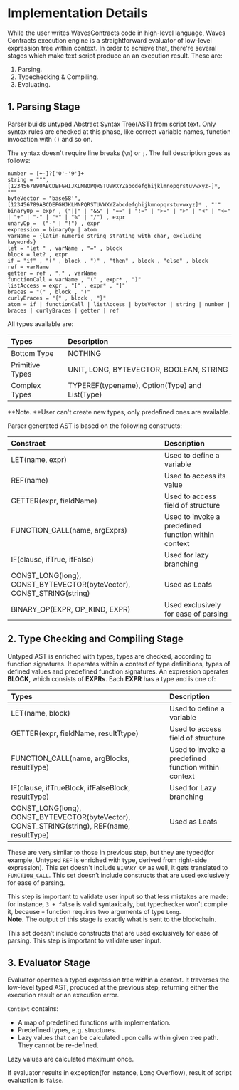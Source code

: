 # Implementation Details

While the user writes WavesContracts code in high-level language, Waves Contracts execution engine is a straightforward evaluator of low-level expression tree within context. In order to achieve that, there're several stages which make text script produce an an execution result. These are:

1. Parsing.
2. Typechecking & Compiling.
3. Evaluating.

## 1. Parsing Stage

Parser builds untyped Abstract Syntax Tree\(AST\) from script text. Only syntax rules are checked at this phase, like correct variable names, function invocation with `()` and so on.

The syntax doesn't require line breaks \(`\n`\) or `;`. The full description goes as follows:

```
number = [+-]?['0'-'9']+
string = """, [1234567890ABCDEFGHIJKLMNOPQRSTUVWXYZabcdefghijklmnopqrstuvwxyz-]*, """
byteVector = "base58'", [123456789ABCDEFGHJKLMNPQRSTUVWXYZabcdefghijkmnopqrstuvwxyz]* , "'"
binaryOp = expr , ("||" | "&&" | "==" | "!=" | ">=" | ">" | "<" | "<=" | "+" | "-" | "*" | "%" | "/") , expr 
unaryOp =  ("-" | "!") , expr 
expression = binaryOp | atom
varName = {latin-numeric string strating with char, excluding keywords}
let = "let " , varName , "=" , block
block = let? , expr
if = "if" , "(" , block , ")" , "then" , block , "else" , block
ref = varName
getter = ref , "." , varName
functionCall = varName , "(" , expr* , ")"
listAccess = expr , "[" , expr* , "]"
braces = "(" , block , ")"
curlyBraces = "{" , block , "}"
atom = if | functionCall | listAccess | byteVector | string | number | braces | curlyBraces | getter | ref
```

All types available are:

| Types | Description |
| :--- | :--- |
| Bottom Type | NOTHING |
| Primitive Types | UNIT, LONG, BYTEVECTOR, BOOLEAN, STRING |
| Complex Types | TYPEREF\(typename\), Option\(Type\) and List\(Type\) |

**Note. **User can't create new types, only predefined ones are available.

Parser generated AST is based on the following constructs:

| Constract | Description |
| :--- | :--- |
| LET\(name, expr\) | Used to define a variable |
| REF\(name\) | Used to access its value |
| GETTER\(expr, fieldName\) | Used to access field of structure |
| FUNCTION\_CALL\(name, argExprs\) | Used to invoke a predefined function within context |
| IF\(clause, ifTrue, ifFalse\) | Used for lazy branching |
| CONST\_LONG\(long\), CONST\_BYTEVECTOR\(byteVector\),      CONST\_STRING\(string\) | Used as Leafs |
| BINARY\_OP\(EXPR, OP\_KIND, EXPR\) | Used exclusively for ease of parsing |

## 2. Type Checking and Compiling Stage

Untyped AST is enriched with types, types are checked, according to function signatures. It operates within a context of type definitions, types of defined values and predefined function signatures. An expression operates **BLOCK**, which consists of **EXPRs**. Each **EXPR** has a type and is one of:

| Types | Description |
| :--- | :--- |
| LET\(name, block\) | Used to define a variable |
| GETTER\(expr, fieldName, resultTtype\) | Used to access field of structure |
| FUNCTION\_CALL\(name, argBlocks, resultType\) | Used to invoke a predefined function within context |
| IF\(clause, ifTrueBlock, ifFalseBlock, resultType\) | Used for Lazy branching |
| CONST\_LONG\(long\), CONST\_BYTEVECTOR\(byteVector\), CONST\_STRING\(string\), REF\(name, resultType\) | Used as Leafs |

These are very similar to those in previous step, but they are typed\(for example, Untyped `REF` is enriched with type, derived from right-side expression\). This set doesn't include `BINARY_OP` as well, it gets translated to `FUNCTION_CALL`. This set doesn’t include constructs that are used exclusively for ease of parsing.

This step is important to validate user input so that less mistakes are made: for instance, `3 + false` is valid syntaxically, but typechecker won't compile it, because `+`  function requires two arguments of type `Long`.  
**Note.** The output of this stage is exactly what is sent to the blockchain.

This set doesn’t include constructs that are used exclusively for ease of parsing. This step is important to validate user input.

## 3. Evaluator Stage

Evaluator operates a typed expression tree within a context. It traverses the low-level typed AST, produced at the previous step, returning either the execution result or an execution error.

`Context` contains:

* A map of predefined functions with implementation.
* Predefined types, e.g. structures.
* Lazy values that can be calculated upon calls within given tree path. They cannot be re-defined.

Lazy values are calculated maximum once.

If evaluator results in exception\(for instance, Long Overflow\), result of script evaluation is `false`.

